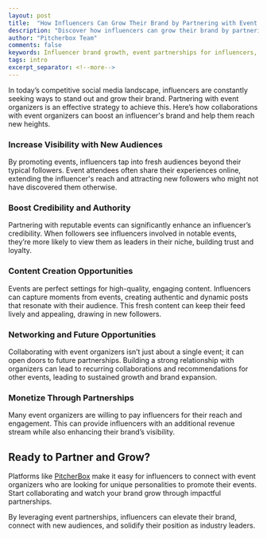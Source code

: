 ```yaml
---
layout: post
title:  "How Influencers Can Grow Their Brand by Partnering with Event Organizers"
description: "Discover how influencers can grow their brand by partnering with event organizers. Learn how event collaborations boost visibility, credibility, and income for influencers."
author: "Pitcherbox Team"
comments: false
keywords: Influencer brand growth, event partnerships for influencers, grow influencer brand with events
tags: intro
excerpt_separator: <!--more-->
---
```

In today’s competitive social media landscape, influencers are constantly seeking ways to stand out and grow their brand. Partnering with event organizers is an effective strategy to achieve this. <!--more-->  Here’s how collaborations with event organizers can boost an influencer's brand and help them reach new heights.

### Increase Visibility with New Audiences
By promoting events, influencers tap into fresh audiences beyond their typical followers. Event attendees often share their experiences online, extending the influencer's reach and attracting new followers who might not have discovered them otherwise.


### Boost Credibility and Authority

Partnering with reputable events can significantly enhance an influencer’s credibility. When followers see influencers involved in notable events, they’re more likely to view them as leaders in their niche, building trust and loyalty.

### Content Creation Opportunities

Events are perfect settings for high-quality, engaging content. Influencers can capture moments from events, creating authentic and dynamic posts that resonate with their audience. This fresh content can keep their feed lively and appealing, drawing in new followers.

### Networking and Future Opportunities

Collaborating with event organizers isn’t just about a single event; it can open doors to future partnerships. Building a strong relationship with organizers can lead to recurring collaborations and recommendations for other events, leading to sustained growth and brand expansion.

### Monetize Through Partnerships
Many event organizers are willing to pay influencers for their reach and engagement. This can provide influencers with an additional revenue stream while also enhancing their brand’s visibility.


## Ready to Partner and Grow?
Platforms like [PitcherBox](https://pitcherbox.com) make it easy for influencers to connect with event organizers who are looking for unique personalities to promote their events. Start collaborating and watch your brand grow through impactful partnerships.

By leveraging event partnerships, influencers can elevate their brand, connect with new audiences, and solidify their position as industry leaders.
